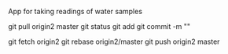 App for taking readings of water samples

git pull origin2 master
git status
git add <filename>
git commit -m ""



git fetch origin2
git rebase origin2/master
git push origin2 master
